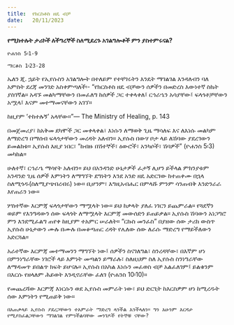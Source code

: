 ```yaml
---
title:  የክርስቶስ ዘዴ ብቻ
date:   20/11/2023
---
```


**የሚከተሉት ታሪኮች ለችግረኞች ስለሚደረጉ አገልግሎቶች ምን ያስተምሩናል?**

`ዮሐንስ 5፡1-9`

`ማርቆስ 1፡23-28`

ኤለን ጂ. ኋይት የኢየሱስን አገልግሎት በተለይም የተቸገሩትን እንዴት ማገልገል እንዳለብን ባለ አምስት ደረጃ መንገድ አስቀምጣለች፡- “የክርስቶስ ዘዴ ብቻውን ሰዎችን በመድረስ እውነተኛ ስኬት ያስገኛል። አዳኙ መልካማቸውን በመፈለግ ከሰዎች ጋር ተቀላቀለ፤ ርኅራኄን አሳያቸው፤ ፍላጎቶቻቸውን አሟላ፤ እናም መተማመናቸውን አገኘ።

ከዚያም ‘ተከተሉኝ’ አላቸው።”— The Ministry of Healing, p. 143

በመጀመሪያ፣ ከአቅመ ደካሞች ጋር መቀላቀል፣ እነሱን ለማወቅ ጊዜ ማሳለፍ እና ለእነሱ መልካም ለማድረግ በማሰብ ፍላጎታቸውን መረዳት አለብን። ኢየሱስ በውሃ ቦታ ላይ ለሽባው ያደረገውን ይመልከቱ። ኢየሱስ እዚያ ነበር፣ “ከብዙ በሽተኞች፣ ዕውሮች፣ አንካሶች፣ ሽባዎች” (ዮሐንስ 5፡3) መካከል።

ሁለተኛ፣ ርኅራኄ ማሳየት አለብን። ይህ በአንዳንድ ሁኔታዎች ፈታኝ ሊሆን ይችላል ምክንያቱም አንዳንድ ጊዜ ሰዎች እምነትን ለማግኘት ደግነትን እንደ አንድ ዘዴ አድርገው ከተጠቀሙ በኋላ ስለሚጎዱ(ስለሚያጭበረብሩ) ነው። ቢሆንም፣ እግዚአብሔር በምላሹ ምንም ሳንጠብቅ እንድንራራ እየጠራን ነው።

ሦስተኛው እርምጃ ፍላጎታቸውን ማሟላት ነው። ይህ ከቃላት ያለፈ ነገርን ይጨምራል። የጓደኛን ወይም የእንግዳውን ሰው ፍላጎት ለማሟላት እርምጃ መውሰድን ይጠይቃል። ኢየሱስ ሽባውን አነጋግሮ ምን እንደሚፈልግ ጠየቀ ከዚያም ተአምር ሠራለት። “ርኩስ መንፈስ” በያዘው ሰው ታሪክ ውስጥ ኢየሱስ ሁኔታውን ሙሉ በሙሉ በመቆጣጠር ረዳት የሌለው ሰው ለራሱ ማድረግ የማይችለውን አድርጓል።

አራተኛው እርምጃ መተማመንን ማግኘት ነው፤ ሰዎችን ስናገለግል፣ ስንረዳቸው፣ በእኛም ሆነ በምንነግራቸው ነገሮች ላይ እምነት መጣልን ይማራሉ፣ ስለዚህም ስለ ኢየሱስ ስንነግራቸው ለማዳመጥ ይበልጥ ክፍት ይሆናሉ። ኢየሱስ በአካል እነሱን መፈወስ ብቻ አልፈለገም፤ ይልቁንም በእርሱ የዘላለም ሕይወት እንዲኖራቸው ፈለገ (ዮሐንስ 10፡10)።

የመጨረሻው እርምጃ እነርሱን ወደ ኢየሱስ መምራት ነው፣ ይህ ድርጊት ከእርስዎም ሆነ ከሚረዱት ሰው እምነትን የሚጠይቅ ነው።

`በአጠቃላይ ኢየሱስ ያደረጋቸውን ተአምራት ማድረግ ላንችል እንችላለን። ግን አሁንም እርዳታ የሚያስፈልጋቸውን ማገልገል የምንችልባቸው መንገዶች የትኞቹ ናቸው?`